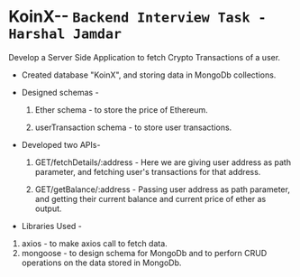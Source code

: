 # KoinX-- `Backend Interview Task - Harshal Jamdar`


Develop a Server Side Application to fetch Crypto Transactions of a user.

* Created database "KoinX", and storing data in MongoDb collections.
* Designed schemas - 
    1. Ether schema - to store the price of Ethereum.

    2. userTransaction schema -  to store user transactions.

* Developed two APIs-
  1. GET/fetchDetails/:address - Here we are giving user address as path parameter, and fetching user's transactions for that address.

  2. GET/getBalance/:address - Passing user address as path parameter, and getting their current balance and current price of ether as output.

* Libraries Used -
1. axios - to make axios call to fetch data.
2. mongoose - to design schema for MongoDb and to perforn CRUD operations on the data stored in MongoDb.
